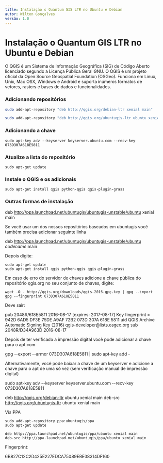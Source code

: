 ```yaml
---
title: Instalação o Quantum GIS LTR no Ubuntu e Debian
autor: Wilton Gonçalves
versão: 1.0
---
```


# Instalação o Quantum GIS LTR no Ubuntu e Debian

O QGIS é um Sistema de Informação Geográfica (SIG) de Código Aberto licenciado segundo a Licença Pública Geral GNU. O QGIS é um projeto oficial da Open Source Geospatial Foundation (OSGeo). Funciona em Linux, Unix, Mac OSX, Windows e Android e suporta inúmeros formatos de vetores, rasters e bases de dados e funcionalidades.

### Adicionando repositórios

```bash
sudo add-apt-repository "deb http://qgis.org/debian-ltr xenial main"

sudo add-apt-repository "deb http://qgis.org/ubuntugis-ltr ubuntu xenial main" (Opcional)
```

### Adicionando a chave

```shell
sudo apt-key adv --keyserver keyserver.ubuntu.com --recv-key 073D307A618E5811
```

### Atualize a lista do repositório

```shell
sudo apt-get update
```

### Instale o QGIS e os adicionais

```shell
sudo apt-get install qgis python-qgis qgis-plugin-grass
```

### Outras formas de instalação

deb     http://ppa.launchpad.net/ubuntugis/ubuntugis-unstable/ubuntu xenial main

Se você usar um dos nossos repositórios baseados em ubuntugis você também precisa adicionar seguinte linha

deb     http://ppa.launchpad.net/ubuntugis/ubuntugis-unstable/ubuntu *codename* main

Depois digite:

```shell
sudo apt-get update
sudo apt-get install qgis python-qgis qgis-plugin-grass
```

Em caso de erro do servidor de chaves adicione a chave pública do repositório qgis.org no seu conjunto de chaves, digite:

```shell
wget -O - http://qgis.org/downloads/qgis-2016.gpg.key | gpg --import
gpg --fingerprint 073D307A618E5811
```

Deve sair:

pub   2048R/618E5811 2016-08-17 [expires: 2017-08-17]
      Key fingerprint = 942D 6AD5 DF3E 75DE A9AF  72B2 073D 307A 618E 5811
uid                  QGIS Archive Automatic Signing Key (2016) <qgis-developer@lists.osgeo.org>
sub   2048R/D34A963D 2016-08-17

Depois de ter verificado a impressão digital você pode adicionar a chave para o apt com

gpg --export --armor 073D307A618E5811 | sudo apt-key add -

Alternativamente, você pode baixar a chave de um keyserver e adicione a chave para o apt de uma só vez (sem verificação manual de impressão digital)

sudo apt-key adv --keyserver keyserver.ubuntu.com --recv-key 073D307A618E5811


deb     http://qgis.org/debian-ltr ubuntu xenial main
deb-src http://qgis.org/ubuntugis-ltr ubuntu xenial main

Via PPA

```shell
sudo add-apt-repository ppa:ubuntugis/ppa
sudo apt-get update

deb http://ppa.launchpad.net/ubuntugis/ppa/ubuntu xenial main
deb-src http://ppa.launchpad.net/ubuntugis/ppa/ubuntu xenial main
```

Fingerprint:

6B827C12C2D425E227EDCA75089EBE08314DF160
